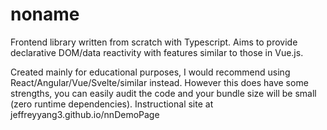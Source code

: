 # noname

Frontend library written from scratch with Typescript. Aims to provide declarative DOM/data reactivity with features similar to those in Vue.js. 

Created mainly for educational purposes, I would recommend using React/Angular/Vue/Svelte/similar instead. However this does have some strengths, you can easily audit the code and your bundle size will be small (zero runtime dependencies). Instructional site at jeffreyyang3.github.io/nnDemoPage
